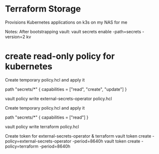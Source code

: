 # Terraform Storage

Provisions Kubernetes applications on k3s on my NAS for me

Notes:
After bootstrapping vault:
vault secrets enable -path=secrets -version=2 kv

# create read-only policy for kubernetes

Create temporary policy.hcl and apply it

path "secrets/*" {
  capabilities = ["read", "create", "update"]
}

vault policy write external-secrets-operator policy.hcl

Create temporary policy.hcl and apply it

path "secrets/*" {
  capabilities = ["read"]
}

vault policy write terraform policy.hcl

Create token for external-secrets-operator & terraform
vault token create -policy=external-secrets-operator -period=8640h
vault token create -policy=terraform -period=8640h
